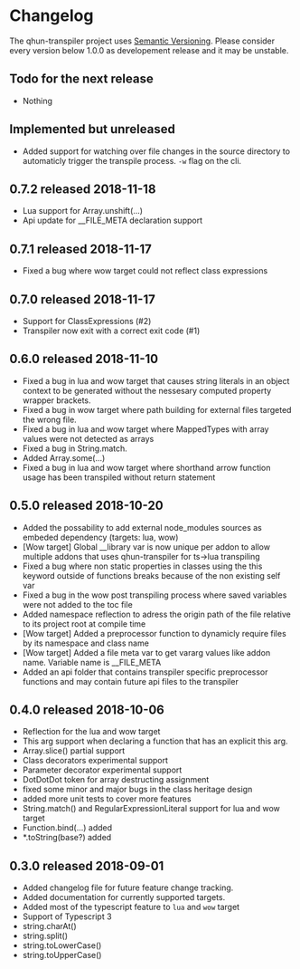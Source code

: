 # Changelog

The qhun-transpiler project uses [Semantic Versioning](https://semver.org/spec/v2.0.0.html). Please consider every version below 1.0.0 as developement release and it may be unstable.

## Todo for the next release

- Nothing

##  Implemented but unreleased

- Added support for watching over file changes in the source directory to automaticly trigger the transpile process. `-w` flag on the cli.

##  **0.7.2** released 2018-11-18

- Lua support for Array.unshift(...)
- Api update for __FILE_META declaration support

## **0.7.1** released 2018-11-17

- Fixed a bug where wow target could not reflect class expressions

## **0.7.0** released 2018-11-17

- Support for ClassExpressions (#2)
- Transpiler now exit with a correct exit code (#1)

## **0.6.0** released 2018-11-10

- Fixed a bug in lua and wow target that causes string literals in an object context to be generated without the nessesary computed property wrapper brackets.
- Fixed a bug in wow target where path building for external files targeted the wrong file.
- Fixed a bug in lua and wow target where MappedTypes with array values were not detected as arrays
- Fixed a bug in String.match.
- Added Array.some(...)
- Fixed a bug in lua and wow target where shorthand arrow function usage has been transpiled without return statement

##  **0.5.0** released 2018-10-20

- Added the possability to add external node_modules sources as embeded dependency (targets: lua, wow)
- [Wow target] Global __library var is now unique per addon to allow multiple addons that uses qhun-transpiler for ts->lua transpiling
- Fixed a bug where non static properties in classes using the this keyword outside of functions breaks because of the non existing self var
- Fixed a bug in the wow post transpiling process where saved variables were not added to the toc file
- Added namespace reflection to adress the origin path of the file relative to its project root at compile time
- [Wow target] Added a preprocessor function to dynamicly require files by its namespace and class name
- [Wow target] Added a file meta var to get vararg values like addon name. Variable name is __FILE_META
- Added an api folder that contains transpiler specific preprocessor functions and may contain future api files to the transpiler

## **0.4.0** released 2018-10-06

- Reflection for the lua and wow target
- This arg support when declaring a function that has an explicit this arg.
- Array.slice() partial support
- Class decorators experimental support
- Parameter decorator experimental support
- DotDotDot token for array destructing assignment
- fixed some minor and major bugs in the class heritage design
- added more unit tests to cover more features
- String.match() and RegularExpressionLiteral support for lua and wow target
- Function.bind(...) added
- *.toString(base?) added

## **0.3.0** released 2018-09-01

- Added changelog file for future feature change tracking.
- Added documentation for currently supported targets.
- Added most of the typescript feature to `lua` and `wow` target
- Support of Typescript 3
- string.charAt()
- string.split()
- string.toLowerCase()
- string.toUpperCase()